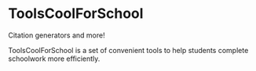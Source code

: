 # ToolsCoolForSchool
Citation generators and more!

ToolsCoolForSchool is a set of convenient tools to help students complete schoolwork more efficiently.

